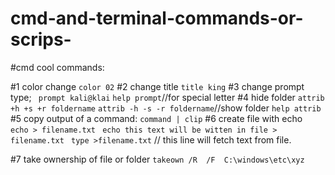 # cmd-and-terminal-commands-or-scrips-
#cmd cool commands:

#1 color change
``color 02``
#2 change title
```title king```
#3 change prompt type;
``` prompt kali@klai```  ```help prompt```//for special letter
#4 hide folder
```attrib +h +s +r foldername```     ```attrib -h -s -r foldername```//show folder   ``help attrib``
#5 copy output of a command:
```command | clip```
#6 create file with echo 
``` echo > filename.txt```
``` echo this text will be witten in file > filename.txt```
``` type >filename.txt``` // this line will fetch text from file.

#7 take ownership of file or folder
```takeown /R  /F  C:\windows\etc\xyz```
